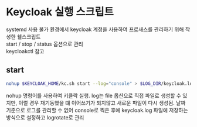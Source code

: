 # Keycloak 실행 스크립트

systemd 사용 불가 환경에서 keycloak 계정을 사용하여 프로새스를 관리하기 위해 작성한 쉘스크립트   
start / stop / status 옵션으로 관리   
keycloakctl 참고

## start
```bash
nohup $KEYCLOAK_HOME/kc.sh start --log="console" > $LOG_DIR/keycloak.log 2>&1 &
```
nohup 명령어를 사용하여 키클락 실행. 
log는 file 옵션으로 직접 파일로 생성할 수 있지만, 이럴 경우 재기동했을 떄 이어쓰기가 되지않고 새로운 파일이 다시 생성됨.
날짜 기준으로 로그를 관리할 수 없어 console로 찍은 후에 keycloak.log 파일에 저장하는 방식으로 설정하고 logrotate로 관리

